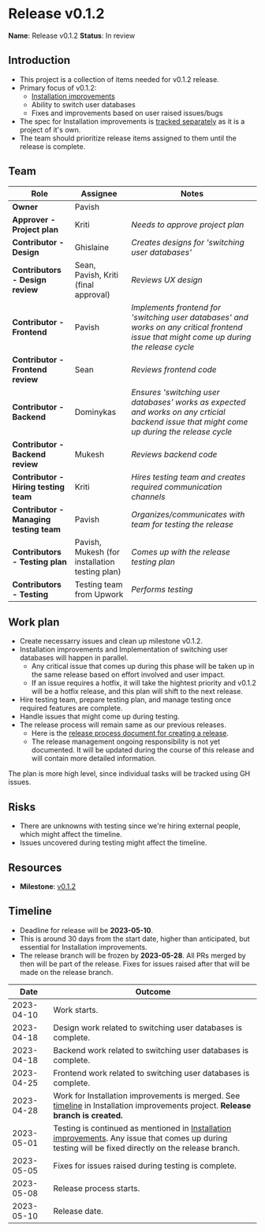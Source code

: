 # Release v0.1.2

**Name**: Release v0.1.2
**Status**: In review 

## Introduction
* This project is a collection of items needed for v0.1.2 release.
* Primary focus of v0.1.2:
  - [Installation improvements](./installation-documentation-improvements.md)
  - Ability to switch user databases
  - Fixes and improvements based on user raised issues/bugs
* The spec for Installation improvements is [tracked separately](./installation-documentation-improvements.md) as it is a project of it's own.
* The team should prioritize release items assigned to them until the release is complete.

## Team
| Role | Assignee | Notes |
|-|-|-|
| **Owner** | Pavish | |
| **Approver - Project plan** | Kriti | *Needs to approve project plan* |
| **Contributor - Design** | Ghislaine | *Creates designs for 'switching user databases'* |
| **Contributors - Design review** | Sean, Pavish, Kriti (final approval) | *Reviews UX design* |
| **Contributor - Frontend** | Pavish | *Implements frontend for 'switching user databases' and works on any critical frontend issue that might come up during the release cycle* |
| **Contributor - Frontend review** | Sean | *Reviews frontend code* |
| **Contributor - Backend** | Dominykas | *Ensures 'switching user databases' works as expected and works on any crticial backend issue that might come up during the release cycle* |
| **Contributor - Backend review** | Mukesh | *Reviews backend code* |
| **Contributor - Hiring testing team** | Kriti | *Hires testing team and creates required communication channels* |
| **Contributor - Managing testing team** | Pavish | *Organizes/communicates with team for testing the release* |
| **Contributors - Testing plan** | Pavish, Mukesh (for installation testing plan) | *Comes up with the release testing plan* |
| **Contributors - Testing** | Testing team from Upwork | *Performs testing* |

## Work plan
- Create necessarry issues and clean up milestone v0.1.2.
- Installation improvements and Implementation of switching user databases will happen in parallel.
  - Any critical issue that comes up during this phase will be taken up in the same release based on effort involved and user impact.
  - If an issue requires a hotfix, it will take the hightest priority and v0.1.2 will be a hotfix release, and this plan will shift to the next release.
- Hire testing team, prepare testing plan, and manage testing once required features are complete.
- Handle issues that might come up during testing.
- The release process will remain same as our previous releases.
  - Here is the [release process document for creating a release](https://wiki.mathesar.org/en/engineering/release-process).
  - The release management ongoing responsibility is not yet documented. It will be updated during the course of this release and will contain more detailed information.

The plan is more high level, since individual tasks will be tracked using GH issues.

## Risks
- There are unknowns with testing since we're hiring external people, which might affect the timeline.
- Issues uncovered during testing might affect the timeline.

## Resources
- **Milestone**: [v0.1.2](https://github.com/centerofci/mathesar/milestone/68)

## Timeline
* Deadline for release will be **2023-05-10**.
* This is around 30 days from the start date, higher than anticipated, but essential for Installation improvements.
* The release branch will be frozen by **2023-05-28**. All PRs merged by then will be part of the release. Fixes for issues raised after that will be made on the release branch.

| Date | Outcome |
| - | - |
| 2023-04-10 | Work starts. | 
| 2023-04-18 | Design work related to switching user databases is complete. |
| 2023-04-18 | Backend work related to switching user databases is complete. |
| 2023-04-25 | Frontend work related to switching user databases is complete. |
| 2023-04-28 | Work for Installation improvements is merged. See [timeline](./installation-documentation-improvements.md) in Installation improvements project. **Release branch is created.** |
| 2023-05-01 | Testing is continued as mentioned in  [Installation improvements](./installation-documentation-improvements.md). Any issue that comes up during testing will be fixed directly on the release branch. |
| 2023-05-05 | Fixes for issues raised during testing is complete. |
| 2023-05-08 | Release process starts. |
| 2023-05-10 | Release date. |